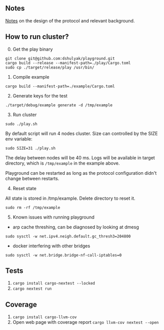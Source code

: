 ## Notes

[Notes](./NOTES.md) on the design of the protocol and relevant background.

## How to run cluster?

0. Get the play binary
```
git clone git@github.com:dshulyak/playground.git
cargo build --release --manifest-path=./play/Cargo.toml
sudo cp ./target/release/play /usr/bin/
```
1. Compile example
```
cargo build --manifest-path=./example/Cargo.toml
```
2. Generate keys for the test
```
./target/debug/example generate -d /tmp/example
```
3. Run cluster 
```
sudo ./play.sh
```

By default script will run 4 nodes cluster. Size can controlled by the SIZE env variable:
```
sudo SIZE=31 ./play.sh
```

The delay between nodes will be 40 ms.
Logs will be available in target directory, which is `/tmp/example` in the example above. 

Playground can be restarted as long as the protocol configuration didn't change between restarts.

4. Reset state

All state is stored in /tmp/example. Delete directory to reset it.
```
sudo rm -rf /tmp/example
```

5. Known issues with running playground
- arp cache threshing, can be diagnosed by looking at dmesg
```
sudo sysctl -w net.ipv4.neigh.default.gc_thresh3=204800
```
- docker interfering with other bridges
```
sudo sysctl -w net.bridge.bridge-nf-call-iptables=0
```

## Tests

1. `cargo install cargo-nextest --locked`
2. `cargo nextest run`

## Coverage

1. `cargo install cargo-llvm-cov`
2. Open web page with coverage report `cargo llvm-cov nextest --open`

